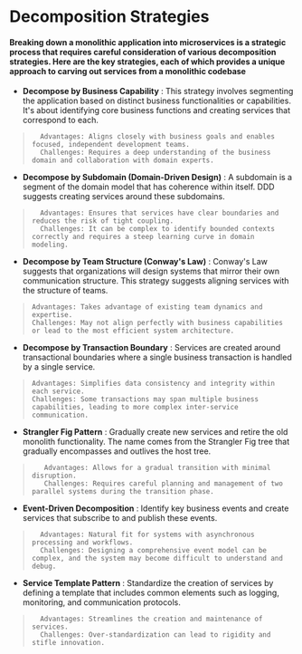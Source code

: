 # Decomposition Strategies
  #### Breaking down a monolithic application into microservices is a strategic process that requires careful consideration of various decomposition strategies. Here are the key strategies, each of which provides a unique approach to carving out services from a monolithic codebase

   - **Decompose by Business Capability** :
    This strategy involves segmenting the application based on distinct business functionalities or capabilities. It's about identifying core business functions and creating services that correspond to each.

>       Advantages: Aligns closely with business goals and enables focused, independent development teams.
>       Challenges: Requires a deep understanding of the business domain and collaboration with domain experts.

- **Decompose by Subdomain (Domain-Driven Design)** :
   A subdomain is a segment of the domain model that has coherence within itself. DDD suggests creating services around these subdomains.

>       Advantages: Ensures that services have clear boundaries and reduces the risk of tight coupling.
>       Challenges: It can be complex to identify bounded contexts correctly and requires a steep learning curve in domain modeling.
-  **Decompose by Team Structure (Conway's Law)** :
  Conway's Law suggests that organizations will design systems that mirror their own communication structure. This strategy suggests aligning services with the structure of teams.
>     Advantages: Takes advantage of existing team dynamics and expertise.
>     Challenges: May not align perfectly with business capabilities or lead to the most efficient system architecture.
-  **Decompose by Transaction Boundary** :
    Services are created around transactional boundaries where a single business transaction is handled by a single service.
>     Advantages: Simplifies data consistency and integrity within each service.
>     Challenges: Some transactions may span multiple business capabilities, leading to more complex inter-service communication.
-  **Strangler Fig Pattern** :
  Gradually create new services and retire the old monolith functionality. The name comes from the Strangler Fig tree that gradually encompasses and outlives the host tree.
>        Advantages: Allows for a gradual transition with minimal disruption.
>        Challenges: Requires careful planning and management of two parallel systems during the transition phase.
-  **Event-Driven Decomposition** :
   Identify key business events and create services that subscribe to and publish these events.
>       Advantages: Natural fit for systems with asynchronous processing and workflows.
>       Challenges: Designing a comprehensive event model can be complex, and the system may become difficult to understand and debug.
-  **Service Template Pattern** :
 Standardize the creation of services by defining a template that includes common elements such as logging, monitoring, and communication protocols.
>       Advantages: Streamlines the creation and maintenance of services.
>       Challenges: Over-standardization can lead to rigidity and stifle innovation.